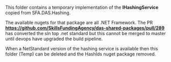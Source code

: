 ﻿
This folder contains a temporary implementation of the **IHashingService** copied from SFA.DAS.Hashing.

The available nugets for that package are all .NET Framework. The PR **https://github.com/SkillsFundingAgency/das-shared-packages/pull/289** has converted the sln top .net standard but this cannot be merged to master until devops have upgraded the build pipeline.

When a NetStandard version of the hashing service is available then this folder (Temp) can be deleted and the HashIds nuget package removed.
